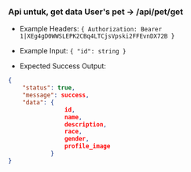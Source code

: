 ### Api untuk, get data User's pet -> /api/pet/get

- Example Headers: `{ Authorization: Bearer 1|XEg4gD0WWSLEPK2CBq4LTCjsVpski2FFEvnDX72B }`

- Example Input: `{ "id": string }`

- Expected Success Output: 

```json
{ 
    "status": true, 
    "message": success,
    "data": { 
                id, 
                name, 
                description, 
                race, 
                gender, 
                profile_image 
            } 
}
```